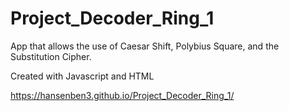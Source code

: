 # Project_Decoder_Ring_1
 
 App that allows the use of Caesar Shift, Polybius Square, and the Substitution Cipher.
 
 Created with Javascript and HTML
 
https://hansenben3.github.io/Project_Decoder_Ring_1/

